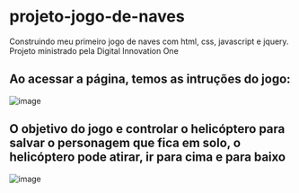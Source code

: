 # projeto-jogo-de-naves
Construindo meu primeiro jogo de naves com html, css, javascript e jquery. Projeto ministrado pela Digital Innovation One

## Ao acessar a página, temos as intruções do jogo:
![image](https://github.com/Lucasgyn94/projeto-jogo-de-naves/assets/91031320/dd4f7dc0-dd0b-4070-bfee-68472aa47d27)

## O objetivo do jogo e controlar o helicóptero para salvar o personagem que fica em solo, o helicóptero pode atirar, ir para cima e para baixo
![image](https://github.com/Lucasgyn94/projeto-jogo-de-naves/assets/91031320/00e3bfd9-8404-4095-963d-8155862943e3)

